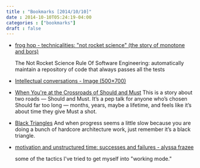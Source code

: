 ```yaml
---
title : "Bookmarks [2014/10/10]"
date : 2014-10-10T05:24:19-04:00
categories : ["bookmarks"]
draft : false
---
```


-   [frog hop - technicalities: "not rocket science" (the story of monotone and bors)](http://graydon.livejournal.com/186550.html)

    The Not Rocket Science Rule Of Software Engineering: automatically maintain a
    repository of code that always passes all the tests

-   [Intellectual conversations - Image (500×700)](https://pbs.twimg.com/media/BwIsAVMIUAEReH3.jpg)

<!--listend-->

-   [When You're at the Crossroads of Should and Must](http://firstround.com/article/What-to-Do-at-the-Crossroads-of-Should-and-Must)
      This is a story about two roads — Should and Must. It’s a pep talk for anyone
    who’s chosen Should far too long — months, years, maybe a lifetime, and feels
    like it’s about time they give Must a shot.

-   [Black Triangles](http://rampantgames.com/blog/?p=7745)
      And when progress seems a little slow because you are doing a bunch of
    hardcore architecture work, just remember it’s a black triangle.

-   [motivation and unstructured time: successes and failures - alyssa frazee](http://alyssafrazee.com/unstructured-time.html)

    some of the tactics I've tried to get myself into "working mode."
